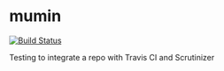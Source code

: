 mumin
=====

[![Build Status](https://travis-ci.org/mosbth/mumin.svg?branch=master)](https://travis-ci.org/mosbth/mumin)

Testing to integrate a repo with Travis CI and Scrutinizer

